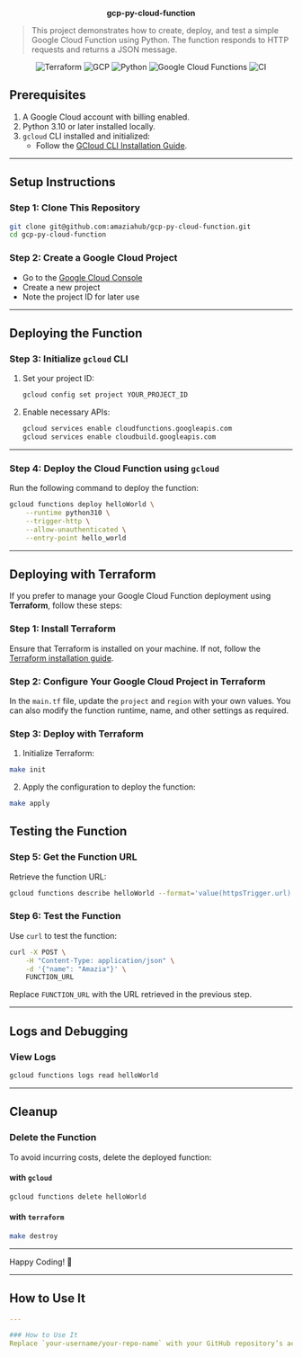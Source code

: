 
<div>

<div align="center">

**gcp-py-cloud-function**
</div>

> This project demonstrates how to create, deploy, and test a simple Google Cloud Function using Python. The function responds to HTTP requests and returns a JSON message.


<div align="center">

![Terraform](https://img.shields.io/badge/terraform-0.14-blue)
![GCP](https://img.shields.io/badge/Google_Cloud-Platform-blue)
![Python](https://img.shields.io/badge/python-3.10-blue)
![Google Cloud Functions](https://img.shields.io/badge/Google_Cloud_Functions-blue)
![CI](https://img.shields.io/badge/CI-Passed-green)
</div>
</div>

## Prerequisites

1. A Google Cloud account with billing enabled.
2. Python 3.10 or later installed locally.
3. `gcloud` CLI installed and initialized:
   - Follow the [GCloud CLI Installation Guide](https://cloud.google.com/sdk/docs/install).

---

## Setup Instructions

### Step 1: Clone This Repository
```bash
git clone git@github.com:amaziahub/gcp-py-cloud-function.git
cd gcp-py-cloud-function
```

### Step 2: Create a Google Cloud Project
- Go to the [Google Cloud Console](https://console.cloud.google.com/)
- Create a new project
- Note the project ID for later use

---

## Deploying the Function

### Step 3: Initialize `gcloud` CLI
1. Set your project ID:
   ```bash
   gcloud config set project YOUR_PROJECT_ID
   ```

2. Enable necessary APIs:
   ```bash
   gcloud services enable cloudfunctions.googleapis.com
   gcloud services enable cloudbuild.googleapis.com
   ```

---

### Step 4: Deploy the Cloud Function using `gcloud`
Run the following command to deploy the function:
```bash
gcloud functions deploy helloWorld \
    --runtime python310 \
    --trigger-http \
    --allow-unauthenticated \
    --entry-point hello_world
```

---

## Deploying with Terraform
If you prefer to manage your Google Cloud Function deployment using **Terraform**, follow these steps:

### Step 1: Install Terraform
Ensure that Terraform is installed on your machine. If not, follow the [Terraform installation guide](https://developer.hashicorp.com/terraform/tutorials/aws-get-started/install-cli).

### Step 2: Configure Your Google Cloud Project in Terraform

In the `main.tf` file, update the `project` and `region` with your own values.
You can also modify the function runtime, name, and other settings as required.

### Step 3: Deploy with Terraform
1. Initialize Terraform:
```bash
make init
```
2. Apply the configuration to deploy the function:
```bash
make apply
```

## Testing the Function
### Step 5: Get the Function URL
Retrieve the function URL:
```bash
gcloud functions describe helloWorld --format='value(httpsTrigger.url)'
```

### Step 6: Test the Function
Use `curl` to test the function:
```bash
curl -X POST \
    -H "Content-Type: application/json" \
    -d '{"name": "Amazia"}' \
    FUNCTION_URL
```
Replace `FUNCTION_URL` with the URL retrieved in the previous step.

---

## Logs and Debugging
### View Logs
```bash
gcloud functions logs read helloWorld
```
---

## Cleanup
### Delete the Function
To avoid incurring costs, delete the deployed function:
#### with `gcloud`
```bash
gcloud functions delete helloWorld
```
#### with `terraform`
```bash
make destroy
```

---

Happy Coding! 🚀

--- 

## How to Use It
```yaml
---

### How to Use It
Replace `your-username/your-repo-name` with your GitHub repository’s actual details. This README provides all the necessary steps to recreate, deploy, and test your Cloud Function, along with a structured overview of the project. Let me know if you need further customization!

```


